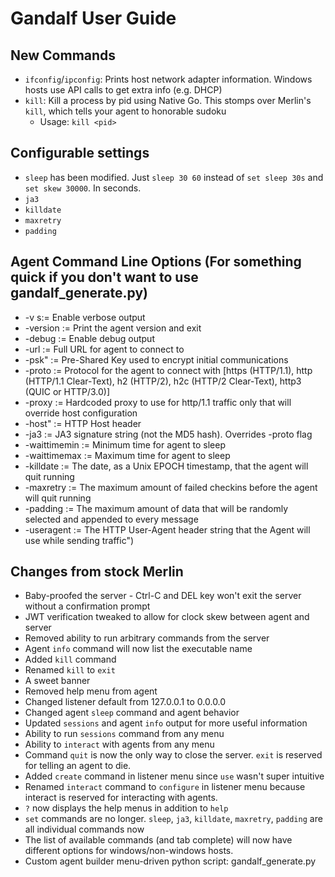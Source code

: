 # Gandalf User Guide 

## New Commands
* `ifconfig`/`ipconfig`: Prints host network adapter information. Windows hosts use API calls to get extra info (e.g. DHCP)
* `kill`: Kill a process by pid using Native Go. This stomps over Merlin's `kill`, which tells your agent to honorable sudoku
    * Usage: `kill <pid>`

## Configurable settings
* `sleep` has been modified. Just `sleep 30 60` instead of `set sleep 30s` and `set skew 30000`. In seconds.
* `ja3`
* `killdate`
* `maxretry`
* `padding`

## Agent Command Line Options (For something quick if you don't want to use gandalf_generate.py)
* -v           s:= Enable verbose output
* -version     := Print the agent version and exit
* -debug       := Enable debug output
* -url         := Full URL for agent to connect to
* -psk"        := Pre-Shared Key used to encrypt initial communications
* -proto       := Protocol for the agent to connect with [https (HTTP/1.1), http (HTTP/1.1 Clear-Text), h2 (HTTP/2), h2c (HTTP/2 Clear-Text), http3 (QUIC or HTTP/3.0)]
* -proxy       := Hardcoded proxy to use for http/1.1 traffic only that will override host configuration
* -host"       := HTTP Host header
* -ja3         := JA3 signature string (not the MD5 hash). Overrides -proto flag
* -waittimemin := Minimum time for agent to sleep
* -waittimemax := Maximum time for agent to sleep
* -killdate    := The date, as a Unix EPOCH timestamp, that the agent will quit running
* -maxretry    := The maximum amount of failed checkins before the agent will quit running
* -padding     := The maximum amount of data that will be randomly selected and appended to every message
* -useragent   := The HTTP User-Agent header string that the Agent will use while sending traffic")

## Changes from stock Merlin
* Baby-proofed the server - Ctrl-C and DEL key won't exit the server without a confirmation prompt
* JWT verification tweaked to allow for clock skew between agent and server
* Removed ability to run arbitrary commands from the server
* Agent `info` command will now list the executable name
* Added `kill` command
* Renamed `kill` to `exit`
* A sweet banner
* Removed help menu from agent
* Changed listener default from 127.0.0.1 to 0.0.0.0
* Changed agent `sleep` command and agent behavior
* Updated `sessions` and agent `info` output for more useful information
* Ability to run `sessions` command from any menu
* Ability to `interact` with agents from any menu
* Command `quit` is now the only way to close the server. `exit` is reserved for telling an agent to die.
* Added `create` command in listener menu since `use` wasn't super intuitive
* Renamed `interact` command to `configure` in listener menu because interact is reserved for interacting with agents.
* `?` now displays the help menus in addition to `help`
* `set` commands are no longer. `sleep`, `ja3`, `killdate`, `maxretry`, `padding` are all individual commands now
* The list of available commands (and tab complete) will now have different options for windows/non-windows hosts.
* Custom agent builder menu-driven python script: gandalf_generate.py